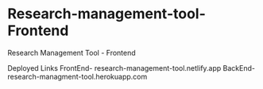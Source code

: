 # Research-management-tool-Frontend
Research Management Tool - Frontend

Deployed Links
FrontEnd- research-management-tool.netlify.app
BackEnd-research-managment-tool.herokuapp.com

